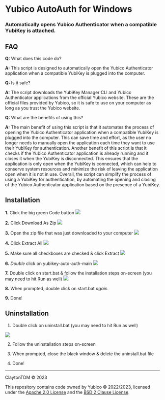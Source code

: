 # Yubico AutoAuth for Windows

### Automatically opens Yubico Authenticator when a compatible YubiKey is attached.

## FAQ

**Q:** What does this code do?

**A:** This script is designed to automatically open the Yubico Authenticator application when a compatible YubiKey is plugged into the computer.


**Q:** Is it safe?

**A:** The script downloads the YubiKey Manager CLI and Yubico Authenticator applications from the official Yubico website. These are the official files provided by Yubico, so it is safe to use on your computer as long as you trust the Yubico website.


**Q:** What are the benefits of using this?

**A:** The main benefit of using this script is that it automates the process of opening the Yubico Authenticator application when a compatible YubiKey is plugged into the computer. This can save time and effort, as the user no longer needs to manually open the application each time they want to use their YubiKey for authentication. Another benefit of this script is that it checks if the Yubico Authenticator application is already running and it closes it when the YubiKey is disconnected. This ensures that the application is only open when the YubiKey is connected, which can help to conserve system resources and minimize the risk of leaving the application open when it is not in use. Overall, the script can simplify the process of using a YubiKey for authentication, by automating the opening and closing of the Yubico Authenticator application based on the presence of a YubiKey.

## Installation

**1.** Click the big green Code button
<img src="https://cdn.clickette.net/brave_8wcEdot6P9/direct" style="max-width: 50%;">

**2.** Click Download As Zip
<img src="https://cdn.clickette.net/brave_JgWe9Om1xw/direct" style="max-width: 50%;">

**3.** Open the zip file that was just downloaded to your computer
<img src="https://cdn.clickette.net/5kVMW97DTt/direct" style="max-width: 50%;">

**4.** Click Extract All
<img src="https://cdn.clickette.net/explorer_LBdFOd2i0a/direct" style="max-width: 50%;">

**5.** Make sure all checkboxes are checked & click Extract
<img src="https://cdn.clickette.net/explorer_omdOHJW5AE/direct" style="max-width: 50%;">

**6.** *Double* click on yubikey-auto-auth-main
<img src="https://cdn.clickette.net/explorer_8yLfQ1Ylpv/direct" style="max-width: 50%;">

**7.** Double click on start.bat & follow the installation steps on-screen (you may need to hit Run as well)
<img src="https://cdn.clickette.net/explorer_nzCyQn6lof/direct" style="max-width: 50%;">

**8.** When prompted, double click on start.bat *again*.

**9.** Done!

## Uninstallation

1. Double click on uninstall.bat (you may need to hit Run as well)
<img src="https://cdn.clickette.net/explorer_zxfT2EHq2U/direct">

2. Follow the uninstallation steps on-screen

3. When prompted, close the black window & delete the uninstall.bat file

4. Done!

--------------------

ClaytonTDM © 2023

This repository contains code owned by Yubico © 2022/2023, licensed under the [Apache 2.0 License](https://github.com/Yubico/yubioath-flutter/blob/main/LICENSE) and the [BSD 2 Clause License](https://github.com/Yubico/yubikey-manager/blob/main/COPYING).

